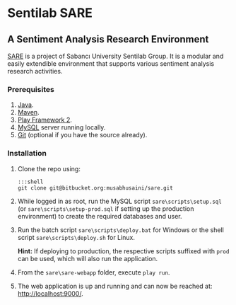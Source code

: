 # Sentilab SARE #
## A Sentiment Analysis Research Environment ##

[SARE](http://sare2.sabanciuniv.edu) is a project of Sabancı University Sentilab Group. It is a modular and easily extendible environment that supports various sentiment analysis research activities.

### Prerequisites ###
1. [Java](http://www.oracle.com/technetwork/java/javase/downloads/index.html).
2. [Maven](http://maven.apache.org/download.cgi).
3. [Play Framework 2](http://www.playframework.com/download).
4. [MySQL](http://www.mysql.com/downloads/) server running locally.
5. [Git](http://git-scm.com/downloads) (optional if you have the source already).

### Installation ###
1.	Clone the repo using:
		
		:::shell
		git clone git@bitbucket.org:musabhusaini/sare.git
2.	While logged in as root, run the MySQL script `sare\scripts\setup.sql` (or `sare\scripts\setup-prod.sql` if setting up the production environment) to create the required databases and user.
3.	Run the batch script `sare\scripts\deploy.bat` for Windows or the shell script `sare\scripts\deploy.sh` for Linux.
    
    **Hint:** If deploying to production, the respective scripts suffixed with `prod` can be used, which will also run the application.
4.	From the `sare\sare-webapp` folder, execute `play run`.
5.	The web application is up and running and can now be reached at: <http://localhost:9000/>.